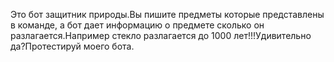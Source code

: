 Это бот защитник природы.Вы пишите предметы которые представлены в команде, а бот дает информацию о предмете сколько он разлагается.Например стекло разлагается до 1000 лет!!!Удивительно да?Протестируй моего бота.
